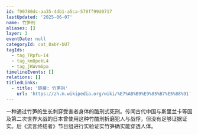 ```yaml
---
id: f90780dc-aa35-4db1-a5ca-570ff99d0717
lastUpdated: '2025-06-07'
name: 竹笋刑
aliases: []
layer: 3
eventDate: null
categoryId: cat_8abY-bU7
tagIds:
  - tag_TRpfu-I4
  - tag_km8pekL4
  - tag_jKWvm6pa
timelineEvents: []
relations: []
titledLinks:
  - title: '链接: 竹笋刑'
    url: 'https://zh.m.wikipedia.org/wiki/%E7%AB%B9%E9%85%B7%E5%88%91'
---
```

一种通过竹笋的生长刺穿受害者身体的酷刑式死刑。传闻古代中国与斯里兰卡等国及第二次世界大战的日本曾使用这种竹酷刑折磨犯人与战俘，但没有足够证据证实。后《流言终结者》节目组进行实验证实竹笋确实能穿透人体。
